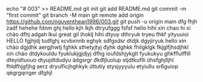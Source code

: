 echo "# 003" >> README.md
git init
git add README.md
git commit -m "first commit"
git branch -M main
git remote add origin https://github.com/nguyenthean1996/003.git
git push -u origin main
dfg
fhjh
zadf
hehehe
fdnm
ghj
hello
kjh
lkjh
dtryufggg
fsfsf
hello
hihi
xin chao
hi
xi chào
dfhj
adgah
lkui
great
gil
ịhoklj
hihi
dtyuy
dthryuk
tryeu
fhkf
yityuuioi
HELLO
fgjhjdj
tudfghj
xcvbxnnb
eghyk
sdfgsdsr
dtdjk
dgyjiryuk
hello
xin chào
dgjdhk
aergjhwtj
fghkk
sthetyjtyj
đỵhk
dghkk
fhilgklgk
fkjglfjhsdjhkl
xin chào
dtdykouldu
fyuklukjgjdjyj
dfhg
ioufdshjykglt
fyukukyu
ghkfflulffill
dteyidtuouo
dtyujdtdudyu
ádgsrgr
đkđljluolup
stjdtkuflli
ừhsfghjlljhl
fhldfhjgfjhg
aerz
dryulficjhghkyk
ứttutiy
stysjyyyulu
etyiullu
sr6guiop
qègrgqrrger
dfghjl
